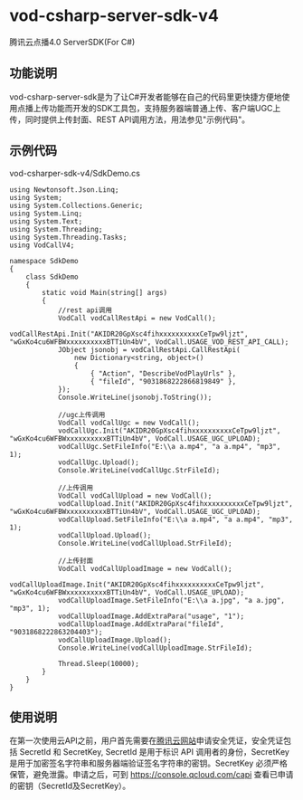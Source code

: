 # vod-csharp-server-sdk-v4
腾讯云点播4.0 ServerSDK(For C#)

## 功能说明
vod-csharp-server-sdk是为了让C#开发者能够在自己的代码里更快捷方便地使用点播上传功能而开发的SDK工具包，支持服务器端普通上传、客户端UGC上传，同时提供上传封面、REST API调用方法，用法参见"示例代码"。

## 示例代码
vod-csharper-sdk-v4/SdkDemo.cs
```
using Newtonsoft.Json.Linq;
using System;
using System.Collections.Generic;
using System.Linq;
using System.Text;
using System.Threading;
using System.Threading.Tasks;
using VodCallV4;

namespace SdkDemo
{
    class SdkDemo
    {
        static void Main(string[] args)
        {
            //rest api调用
            VodCall vodCallRestApi = new VodCall();
            vodCallRestApi.Init("AKIDR20GpXsc4fihxxxxxxxxxxCeTpw9ljzt", "wGxKo4cu6WFBWxxxxxxxxxxBTTiUn4bV", VodCall.USAGE_VOD_REST_API_CALL);
            JObject jsonobj = vodCallRestApi.CallRestApi(
                new Dictionary<string, object>()
                {
                    { "Action", "DescribeVodPlayUrls" },
                    { "fileId", "9031868222866819849" },
            });
            Console.WriteLine(jsonobj.ToString());

            //ugc上传调用
            VodCall vodCallUgc = new VodCall();
            vodCallUgc.Init("AKIDR20GpXsc4fihxxxxxxxxxxCeTpw9ljzt", "wGxKo4cu6WFBWxxxxxxxxxxBTTiUn4bV", VodCall.USAGE_UGC_UPLOAD);
            vodCallUgc.SetFileInfo("E:\\a a.mp4", "a a.mp4", "mp3", 1);
            vodCallUgc.Upload();
            Console.WriteLine(vodCallUgc.StrFileId);

            //上传调用
            VodCall vodCallUpload = new VodCall();
            vodCallUpload.Init("AKIDR20GpXsc4fihxxxxxxxxxxCeTpw9ljzt", "wGxKo4cu6WFBWxxxxxxxxxxBTTiUn4bV", VodCall.USAGE_UGC_UPLOAD);
            vodCallUpload.SetFileInfo("E:\\a a.mp4", "a a.mp4", "mp3", 1);
            vodCallUpload.Upload();
            Console.WriteLine(vodCallUpload.StrFileId);

            //上传封面
            VodCall vodCallUploadImage = new VodCall();
            vodCallUploadImage.Init("AKIDR20GpXsc4fihxxxxxxxxxxCeTpw9ljzt", "wGxKo4cu6WFBWxxxxxxxxxxBTTiUn4bV", VodCall.USAGE_UPLOAD);
            vodCallUploadImage.SetFileInfo("E:\\a a.jpg", "a a.jpg", "mp3", 1);
            vodCallUploadImage.AddExtraPara("usage", "1");
            vodCallUploadImage.AddExtraPara("fileId", "9031868222863204403");
            vodCallUploadImage.Upload();
            Console.WriteLine(vodCallUploadImage.StrFileId);

            Thread.Sleep(10000);
        }
    }
}
```

## 使用说明
在第一次使用云API之前，用户首先需要在[腾讯云网站](https://www.qcloud.com/document/product/266/1969#1.-.E7.94.B3.E8.AF.B7.E5.AE.89.E5.85.A8.E5.87.AD.E8.AF.81)申请安全凭证，安全凭证包括 SecretId 和 SecretKey, SecretId 是用于标识 API 调用者的身份，SecretKey是用于加密签名字符串和服务器端验证签名字符串的密钥。SecretKey 必须严格保管，避免泄露。申请之后，可到 https://console.qcloud.com/capi 查看已申请的密钥（SecretId及SecretKey）。
